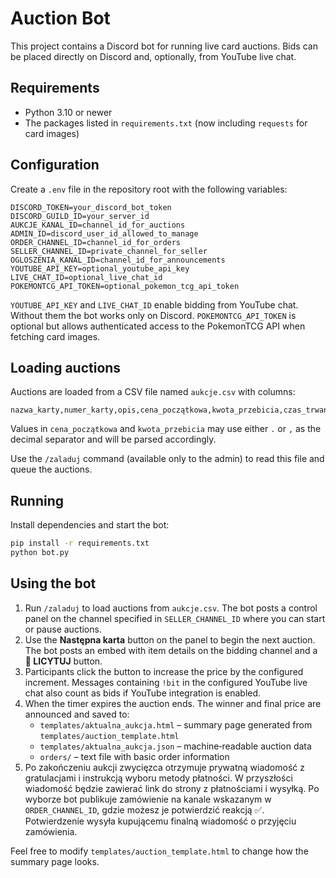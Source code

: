 # Auction Bot

This project contains a Discord bot for running live card auctions. Bids can be placed directly on Discord and, optionally, from YouTube live chat.

## Requirements

- Python 3.10 or newer
- The packages listed in `requirements.txt` (now including `requests` for card images)

## Configuration

Create a `.env` file in the repository root with the following variables:

```
DISCORD_TOKEN=your_discord_bot_token
DISCORD_GUILD_ID=your_server_id
AUKCJE_KANAL_ID=channel_id_for_auctions
ADMIN_ID=discord_user_id_allowed_to_manage
ORDER_CHANNEL_ID=channel_id_for_orders
SELLER_CHANNEL_ID=private_channel_for_seller
OGLOSZENIA_KANAL_ID=channel_id_for_announcements
YOUTUBE_API_KEY=optional_youtube_api_key
LIVE_CHAT_ID=optional_live_chat_id
POKEMONTCG_API_TOKEN=optional_pokemon_tcg_api_token
```

`YOUTUBE_API_KEY` and `LIVE_CHAT_ID` enable bidding from YouTube chat. Without them the bot works only on Discord.
`POKEMONTCG_API_TOKEN` is optional but allows authenticated access to the PokemonTCG API when fetching card images.

## Loading auctions

Auctions are loaded from a CSV file named `aukcje.csv` with columns:

```
nazwa_karty,numer_karty,opis,cena_początkowa,kwota_przebicia,czas_trwania
```

Values in `cena_początkowa` and `kwota_przebicia` may use either `.` or `,` as
the decimal separator and will be parsed accordingly.

Use the `/zaladuj` command (available only to the admin) to read this file and queue the auctions.

## Running

Install dependencies and start the bot:

```bash
pip install -r requirements.txt
python bot.py
```

## Using the bot

1. Run `/zaladuj` to load auctions from `aukcje.csv`. The bot posts a control panel on the channel specified in `SELLER_CHANNEL_ID` where you can start or pause auctions.
2. Use the **Następna karta** button on the panel to begin the next auction. The bot posts an embed with item details on the bidding channel and a **🔼 LICYTUJ** button.
3. Participants click the button to increase the price by the configured increment. Messages containing `!bit` in the configured YouTube live chat also count as bids if YouTube integration is enabled.
4. When the timer expires the auction ends. The winner and final price are announced and saved to:
   - `templates/aktualna_aukcja.html` – summary page generated from `templates/auction_template.html`
   - `templates/aktualna_aukcja.json` – machine‑readable auction data
   - `orders/` – text file with basic order information
5. Po zakończeniu aukcji zwycięzca otrzymuje prywatną wiadomość z gratulacjami
   i instrukcją wyboru metody płatności. W przyszłości wiadomość będzie zawierać
   link do strony z płatnościami i wysyłką. Po wyborze bot publikuje zamówienie
   na kanale wskazanym w `ORDER_CHANNEL_ID`, gdzie możesz je potwierdzić reakcją
   ✅. Potwierdzenie wysyła kupującemu finalną wiadomość o przyjęciu zamówienia.

Feel free to modify `templates/auction_template.html` to change how the summary page looks.
